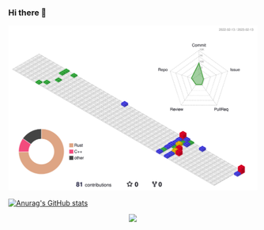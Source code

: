 ### Hi there 👋

<!--
**designer-jqy/designer-jqy** is a ✨ _special_ ✨ repository because its `README.md` (this file) appears on your GitHub profile.

Here are some ideas to get you started:

- 🔭 I’m currently working on ...
- 🌱 I’m currently learning ...
- 👯 I’m looking to collaborate on ...
- 🤔 I’m looking for help with ...
- 💬 Ask me about ...
- 📫 How to reach me: ...
- 😄 Pronouns: ...
- ⚡ Fun fact: ...
-->

![](./profile-custom-gitblock.svg)


[![Anurag's GitHub stats](https://github-readme-stats.vercel.app/api?username=designer-jqy)](https://github.com/anuraghazra/github-readme-stats)

<p align="center">
  <img height="200" src="https://github-readme-stats-sigma-five.vercel.app/api?username=designer-jqy&count_private=true&include_all_commits=true&show_icons=true&custom_title=Vitamin%20C%27s%20Github%20status" />
</p>
